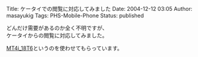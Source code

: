 Title: ケータイでの閲覧に対応してみました
Date: 2004-12-12 03:05
Author: masayukig
Tags: PHS-Mobile-Phone
Status: published

どんだけ需要があるのか全く不明ですが、  
ケータイからの閲覧に対応してみました。

[MT4i\_18T6](http://tonkey.mails.ne.jp/archives/000493.html)というのを使わせてもらっています。
